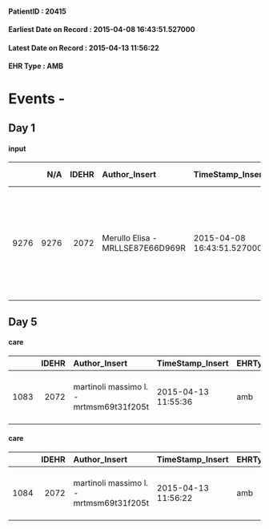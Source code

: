 
#### PatientID : 20415
#### Earliest Date on Record : 2015-04-08 16:43:51.527000
#### Latest Date on Record : 2015-04-13 11:56:22
#### EHR Type : AMB

# Events - 

## Day 1

#### input
|      |    N/A |   IDEHR | Author_Insert                    | TimeStamp_Insert           | EHRType   |   PatientID |   IDDigitalSignDocument | persone_vicine   |   Unnamed: 0_x.1 |   IDANAMNESI_SOCIALE | Patient   | FamigliaAltro   | Paziente_T   | FamigliaAltro_T   |   Non_Rilevabile_x.1 | Note_Non_Rilevabile_x.1   | opt_Problemi   | Note_I                                                                             | ds_note_timori                                                                         | chk_contr_sintomi   | opt_paziente_a   | opt_famiglia_a   | opt_adeguatezza   | ds_note_ad                          | opt_paziente_solo   | ds_note_con                     | opt_presente_assente   | Caregiver_principale   | ds_familiari_coinv   | opt_necessario   | opt_risorse_ec   | opt_paziente_psi   | opt_Ins_vol   | ds_note_prio                                                                                                              | opt_esenzione   | opt_inv_civile   |   ds_codice_es | Needs     | Domestic partnership         | opt_famiglia_psi   |
|-----:|-------:|--------:|:---------------------------------|:---------------------------|:----------|------------:|------------------------:|:-----------------|-----------------:|---------------------:|:----------|:----------------|:-------------|:------------------|---------------------:|:--------------------------|:---------------|:-----------------------------------------------------------------------------------|:---------------------------------------------------------------------------------------|:--------------------|:-----------------|:-----------------|:------------------|:------------------------------------|:--------------------|:--------------------------------|:-----------------------|:-----------------------|:---------------------|:-----------------|:-----------------|:-------------------|:--------------|:--------------------------------------------------------------------------------------------------------------------------|:----------------|:-----------------|---------------:|:----------|:-----------------------------|:-------------------|
| 9276 |   9276 |    2072 | Merullo Elisa - MRLLSE87E66D969R | 2015-04-08 16:43:51.527000 | AMB       |       20415 |                   48155 | N/A              |              825 |                  520 | Si#1      | Si#1            | No#0         | Si#1              |                    0 | NR                        | Si#1           | Il pz √® informato della diagnosi ma non della prognosi infausta. Figli preparati. | La famiglia teme che il pz possa soffrire. Il figlio vorrebbe il controllo dei sintomi | controllo sintomi#0 | Indefinite#2     | Congruenti#1     | Si#1              | I due figli ruotano nell'assistenza | No#0                | Il pz vive con coniuge e figlio | Presente#1             | Coniuge                | Coniuge              | No#0             | Adeguate#1       | No#0               | No#0          | Il bisogno espresso √® a livello clinico assistenziale. Spiegato il senso delle cure palliative ed il setting domiciliare | Si#1            | No#0             |             48 | Clinici#0 | Coniuge/Convivente#0;Figli#2 | No#0               |


## Day 5

#### care
|      |   IDEHR | Author_Insert                           | TimeStamp_Insert    | EHRType   |   PatientID |   IDGESTIONE_AUSILI |   ds_ncons |   ds_nritiro |   opt_annulla_consegna | ds_note_x   | dt_Ric_consegna     | dt_ric_cons_forn    | dt_ric_ritiro       | dt_ric_ritiro_forn   | opt_ausilio                                     |
|-----:|--------:|:----------------------------------------|:--------------------|:----------|------------:|--------------------:|-----------:|-------------:|-----------------------:|:------------|:--------------------|:--------------------|:--------------------|:---------------------|:------------------------------------------------|
| 1083 |    2072 | martinoli massimo l. - mrtmsm69t31f205t | 2015-04-13 11:55:36 | amb       |       20415 |                 926 |      24964 |        25036 |                      0 | urgent      | 2015-04-02 00:00:00 | 2015-04-02 00:00:00 | 2015-04-13 00:00:00 | 2015-04-13 00:00:00  | electronic articulated bed with side rails # 14 |

#### care
|      |   IDEHR | Author_Insert                           | TimeStamp_Insert    | EHRType   |   PatientID |   IDGESTIONE_AUSILI |   ds_ncons |   ds_nritiro |   opt_annulla_consegna | ds_note_x   | dt_Ric_consegna     | dt_ric_cons_forn    | dt_ric_ritiro       | dt_ric_ritiro_forn   | opt_ausilio                             |
|-----:|--------:|:----------------------------------------|:--------------------|:----------|------------:|--------------------:|-----------:|-------------:|-----------------------:|:------------|:--------------------|:--------------------|:--------------------|:---------------------|:----------------------------------------|
| 1084 |    2072 | martinoli massimo l. - mrtmsm69t31f205t | 2015-04-13 11:56:22 | amb       |       20415 |                 927 |      24964 |        25036 |                      0 | urgent      | 2015-04-02 00:00:00 | 2015-04-02 00:00:00 | 2015-04-13 00:00:00 | 2015-04-13 00:00:00  | antid air mattress with compressor # 16 |


